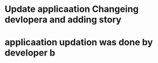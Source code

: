# Update applicaation Changeing devlopera and adding story
# applicaation updation was done by developer b